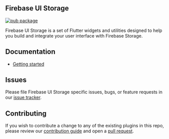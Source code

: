 ## Firebase UI Storage

[![pub package](https://img.shields.io/pub/v/firebase_ui_storage.svg)](https://pub.dev/packages/firebase_ui_storage)

Firebase UI Storage is a set of Flutter widgets and utilities designed to help you build and integrate your user interface with Firebase Storage.

## Documentation

- [Getting started](https://github.com/firebase/FirebaseUI-Flutter/tree/main/packages/firebase_ui_storage/doc/getting-started.md)

## Issues

Please file Firebase UI Storage specific issues, bugs, or feature requests in our [issue tracker].

## Contributing

If you wish to contribute a change to any of the existing plugins in this repo, please review our [contribution guide] and open a [pull request].

[issue tracker]: https://github.com/firebase/FirebaseUI-Flutter/issues/new/choose
[contribution guide]: https://github.com/firebase/FirebaseUI-Flutter/blob/main/docs/contributing.md
[pull request]: https://github.com/firebase/FirebaseUI-Flutter/pulls
